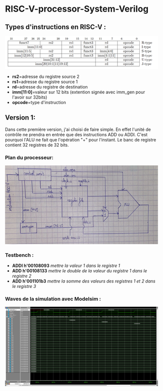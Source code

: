 # RISC-V-processor-System-Verilog
## Types d'instructions en RISC-V :
![Types instructions RISC-V](./Images/Types_instructions_RISC-V.png)
- **rs2**=adresse du registre source 2
- **rs1**=adresse du registre source 1
- **rd**=adresse du registre de destination
- **imm[11:0]**=valeur sur 12 bits (extention signée avec imm_gen pour l'avoir sur 32bits)
- **opcode**=type d'instruction
## Version 1:
Dans cette première version, j'ai choisi de faire simple. En effet l'unité de contrôle ne prendra en entrée que des instructions ADD ou ADDI. C'est pourquoi l'ALU ne fait que l'opération "+" pour l'instant. Le banc de registre contient 32 registres de 32 bits.
### Plan du processeur:
![Plan du processeur](./Images/plan_du_processeur.jpg)
### Testbench :
- **ADDI h'00108093** *mettre la valeur 1 dans le registre 1*    
- **ADD h'00108133** *mettre le double de la valeur du registre 1 dans le registre 2*  
- **ADD h'001101b3** *mettre la somme des valeurs des registres 1 et 2 dans le registre 3*
### Waves de la simulation avec Modelsim :
![Simulation du processeur avec Modelsim](./Images/simulationModelSimImage2.png)
